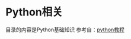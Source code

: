 # Python相关
目录的内容是Python基础知识
参考自：[python教程](https://www.liaoxuefeng.com/wiki/0014316089557264a6b348958f449949df42a6d3a2e542c000)
